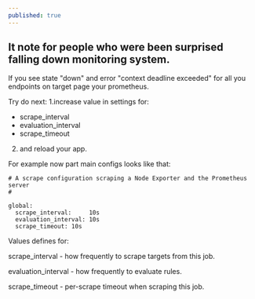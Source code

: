```yaml
---
published: true
---
```

## It note for people who were been surprised falling down monitoring system.

If you see state "down" and error "context deadline exceeded" for all you endpoints on target page your prometheus.

Try do next: 
1.increase value in settings for:
- scrape_interval
- evaluation_interval
- scrape_timeout
2. and reload your app.


For example now part main configs looks like that:

```
# A scrape configuration scraping a Node Exporter and the Prometheus server
#

global:
  scrape_interval:     10s
  evaluation_interval: 10s
  scrape_timeout: 10s
```

Values defines for:

scrape_interval - how frequently to scrape targets from this job.

evaluation_interval - how frequently to evaluate rules.

scrape_timeout - per-scrape timeout when scraping this job.


